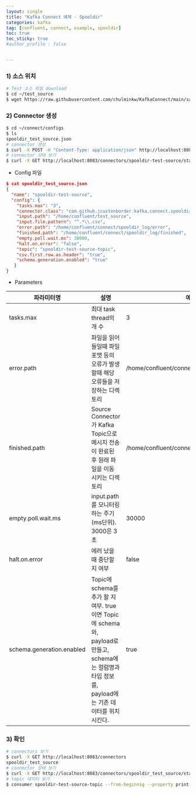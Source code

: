 ```yaml
---
layout: single
title: "Kafka Connect 예제 - Spooldir"
categories: kafka
tag: [confluent, connect, example, spooldir]
toc: true
toc_sticky: true
#author_profile : false


---
```




### 1) 소스 위치

```bash
# Test 소스 파일 download
$ cd ~/test_source
$ wget https://raw.githubusercontent.com/chulminkw/KafkaConnect/main/sample_data/csv-spooldir-source.csv -O csv-spooldir-source-01.csv
```



### 2) Connector 생성

```bash
$ cd ~/connect/configs
$ ls
spooldir_test_source.json
# connector 생성
$ curl -X POST -H "Content-Type: application/json" http://localhost:8083/connectors --data @spooldir_test_source.json
# connector 상태 보기
$ curl -X GET http://localhost:8083/connectors/spooldir-test-source/status | jq "."
```

* Config 파일

```json
$ cat spooldir_test_source.json
{
  "name": "spooldir-test-source",
  "config": {
    "tasks.max": "3",
    "connector.class": "com.github.jcustenborder.kafka.connect.spooldir.SpoolDirCsvSourceConnector",
    "input.path": "/home/confluent/test_source",
    "input.file.pattern": "^.*\\.csv",
    "error.path": "/home/confluent/connect/spooldir_log/error",
    "finished.path": "/home/confluent/connect/spooldir_log/finished",
    "empty.poll.wait.ms": 30000,
    "halt.on.error": "false",
    "topic": "spooldir-test-source-topic",
    "csv.first.row.as.header": "true",
    "schema.generation.enabled": "true"
   }
}
```

* Parameters

| 파라미터명                | 설명                                                         | 예시                                          |
| ------------------------- | ------------------------------------------------------------ | --------------------------------------------- |
| tasks.max                 | 최대 task thread의 개 수                                     | 3                                             |
| error.path                | 파일을 읽어 들일때 파일 포맷 등의 오류가 발생할때 해당 오류들을 저장하는 디렉토리 | /home/confluent/connect/spooldir_log/error    |
| finished.path             | Source Connector가 Kafka Topic으로 메시지 전송이 완료된 후 원래 파일을 이동 시키는 디렉토리 | /home/confluent/connect/spooldir_log/finished |
| empty.poll.wait.ms        | input.path를 모니터링 하는 주기 (ms단위). 3000은 3초         | 30000                                         |
| halt.on.error             | 에러 났을 때 중단할 지 여부                                  | false                                         |
| schema.generation.enabled | Topic에 schema를 추가 할 지 여부. true이면 Topic에 schema와, payload로 만들고, schema에는 컬럼명과 타입 정보를, payload에는 기존 데이터를 위치 시킨다. | true                                          |



### 3) 확인

```bash
# connectors 보기
$ curl -X GET http://localhost:8083/connectors
spooldir_test_source
# connector 상태 보기
$ curl -X GET http://localhost:8083/connectors/spooldir_test_source/status | jq "."
# topic 데이터 보기
$ consumer spooldir-test-source-topic --from-beginnig --property print.key=true
```

